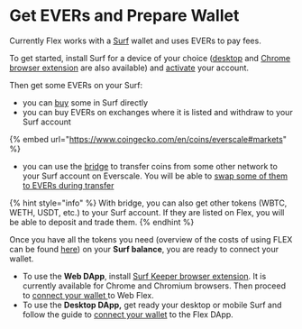 # Get EVERs and Prepare Wallet

Currently Flex works with a [Surf](https://ever.surf/) wallet and uses EVERs to pay fees.&#x20;

To get started, install Surf for a device of your choice ([desktop](https://help.ever.surf/en/support/solutions/articles/77000520542-how-to-install-ever-surf-for-desktop) and [Chrome browser extension](https://chrome.google.com/webstore/detail/ever-surf-keeper/dfldeefnhahdhaolbkhehhlcgagefgff) are also available) and [activate](https://help.ever.surf/en/support/solutions/articles/77000508953-how-to-activate-your-profile-in-surf-) your account.

Then get some EVERs on your Surf:

* you can [buy](https://help.ever.surf/en/support/solutions/articles/77000513727-how-do-i-top-up-my-surf-wallet-balance-using-a-bank-payment-card-) some in Surf directly
* you can buy EVERs on exchanges where it is listed and withdraw to your Surf account

{% embed url="https://www.coingecko.com/en/coins/everscale#markets" %}

* you can use the [bridge](https://octusbridge.io/) to transfer coins from some other network to your Surf account on Everscale. You will be able to [swap some of them to EVERs during transfer](https://docs.octusbridge.io/use/bridge/cross-chain-transfer/how-to/transferring-from-another-network-to-everscale#select-token-and-amount)

{% hint style="info" %}
With bridge, you can also get other tokens (WBTC, WETH, USDT, etc.) to your Surf account. If they are listed on Flex, you will be able to deposit and trade them.
{% endhint %}

Once you have all the tokens you need (overview of the costs of using FLEX can be found [here](../specifications/flex-fees.md)) on your **Surf balance**, you are ready to connect your wallet.

* To use the **Web DApp**, install [Surf Keeper browser extension](https://chrome.google.com/webstore/detail/ever-surf-keeper/dfldeefnhahdhaolbkhehhlcgagefgff). It is currently available for Chrome and Chromium browsers. Then proceed to [connect your wallet ](web-dapp/connect-your-wallet.md)to Web Flex.
* To use the **Desktop DApp,** get ready your desktop or mobile Surf and follow the guide to [connect your wallet](desktop-dapp/connect-your-wallet.md) to the Flex DApp.

<figure><img src="../.gitbook/assets/0002.png" alt=""><figcaption></figcaption></figure>
